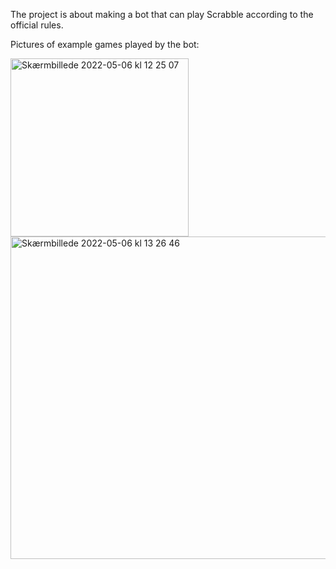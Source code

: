 The project is about making a bot that can play Scrabble according to the official rules.

Pictures of example games played by the bot: 

<img width="285" alt="Skærmbillede 2022-05-06 kl  12 25 07" src="https://user-images.githubusercontent.com/90038232/214366431-9fe10607-ac69-4058-b8a7-838a94d4343e.png">

<img width="516" alt="Skærmbillede 2022-05-06 kl  13 26 46" src="https://user-images.githubusercontent.com/90038232/214366440-89f9976c-940b-4ba6-8395-4d8633235958.png">
